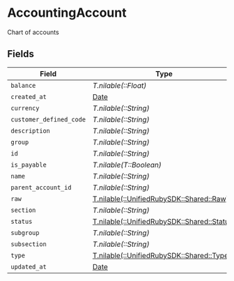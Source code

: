 # AccountingAccount

Chart of accounts


## Fields

| Field                                                                        | Type                                                                         | Required                                                                     | Description                                                                  |
| ---------------------------------------------------------------------------- | ---------------------------------------------------------------------------- | ---------------------------------------------------------------------------- | ---------------------------------------------------------------------------- |
| `balance`                                                                    | *T.nilable(::Float)*                                                         | :heavy_minus_sign:                                                           | N/A                                                                          |
| `created_at`                                                                 | [Date](https://ruby-doc.org/stdlib-2.6.1/libdoc/date/rdoc/Date.html)         | :heavy_minus_sign:                                                           | N/A                                                                          |
| `currency`                                                                   | *T.nilable(::String)*                                                        | :heavy_minus_sign:                                                           | N/A                                                                          |
| `customer_defined_code`                                                      | *T.nilable(::String)*                                                        | :heavy_minus_sign:                                                           | N/A                                                                          |
| `description`                                                                | *T.nilable(::String)*                                                        | :heavy_minus_sign:                                                           | N/A                                                                          |
| `group`                                                                      | *T.nilable(::String)*                                                        | :heavy_minus_sign:                                                           | N/A                                                                          |
| `id`                                                                         | *T.nilable(::String)*                                                        | :heavy_minus_sign:                                                           | N/A                                                                          |
| `is_payable`                                                                 | *T.nilable(T::Boolean)*                                                      | :heavy_minus_sign:                                                           | N/A                                                                          |
| `name`                                                                       | *T.nilable(::String)*                                                        | :heavy_minus_sign:                                                           | N/A                                                                          |
| `parent_account_id`                                                          | *T.nilable(::String)*                                                        | :heavy_minus_sign:                                                           | N/A                                                                          |
| `raw`                                                                        | [T.nilable(::UnifiedRubySDK::Shared::Raw)](../../models/shared/raw.md)       | :heavy_minus_sign:                                                           | N/A                                                                          |
| `section`                                                                    | *T.nilable(::String)*                                                        | :heavy_minus_sign:                                                           | N/A                                                                          |
| `status`                                                                     | [T.nilable(::UnifiedRubySDK::Shared::Status)](../../models/shared/status.md) | :heavy_minus_sign:                                                           | N/A                                                                          |
| `subgroup`                                                                   | *T.nilable(::String)*                                                        | :heavy_minus_sign:                                                           | N/A                                                                          |
| `subsection`                                                                 | *T.nilable(::String)*                                                        | :heavy_minus_sign:                                                           | N/A                                                                          |
| `type`                                                                       | [T.nilable(::UnifiedRubySDK::Shared::Type)](../../models/shared/type.md)     | :heavy_minus_sign:                                                           | N/A                                                                          |
| `updated_at`                                                                 | [Date](https://ruby-doc.org/stdlib-2.6.1/libdoc/date/rdoc/Date.html)         | :heavy_minus_sign:                                                           | N/A                                                                          |